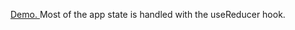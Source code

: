 <a href="https://ivanmpr.github.io/budget-tracker-reducer/">Demo. </a>
Most of the app state is handled with the useReducer hook.
